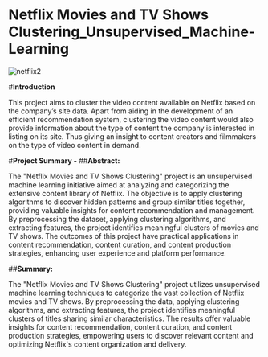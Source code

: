 # Netflix Movies and TV Shows Clustering_Unsupervised_Machine-Learning
![netflix2](https://github.com/agampawan1/Netflix-Movies-and-TV-Shows-Clustering_Unsupervised_Machine-Learning/assets/120245764/d3615b8e-1441-40ec-b00b-74cd1ce8da15)

#**Introduction**

This project aims to cluster the video content available on Netflix based on the company’s site data. Apart from aiding in the development of an efficient recommendation system, clustering the video content would also provide information about the type of content the company is interested in listing on its site. Thus giving an insight to content creators and filmmakers on the type of video content in demand.

#**Project Summary -**
##**Abstract:**

The "Netflix Movies and TV Shows Clustering" project is an unsupervised machine learning initiative aimed at analyzing and categorizing the extensive content library of Netflix. The objective is to apply clustering algorithms to discover hidden patterns and group similar titles together, providing valuable insights for content recommendation and management. By preprocessing the dataset, applying clustering algorithms, and extracting features, the project identifies meaningful clusters of movies and TV shows. The outcomes of this project have practical applications in content recommendation, content curation, and content production strategies, enhancing user experience and platform performance.

##**Summary:**

The "Netflix Movies and TV Shows Clustering" project utilizes unsupervised machine learning techniques to categorize the vast collection of Netflix movies and TV shows. By preprocessing the data, applying clustering algorithms, and extracting features, the project identifies meaningful clusters of titles sharing similar characteristics. The results offer valuable insights for content recommendation, content curation, and content production strategies, empowering users to discover relevant content and optimizing Netflix's content organization and delivery.
